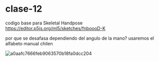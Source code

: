 # clase-12

codigo base para Skeletal Handpose
https://editor.p5js.org/ml5/sketches/fnboooD-K

por que se desafasa dependiendo del angulo de la mano?
usaremos el alfabeto manual chilen

![a0aafc7666feb9063570b18fa0dcc204](https://github.com/user-attachments/assets/efb53117-c044-44dd-a995-2b0b3714f70a)

